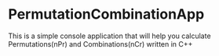 # PermutationCombinationApp
This is a simple console application that will help you calculate Permutations(nPr) and Combinations(nCr) written in C++
